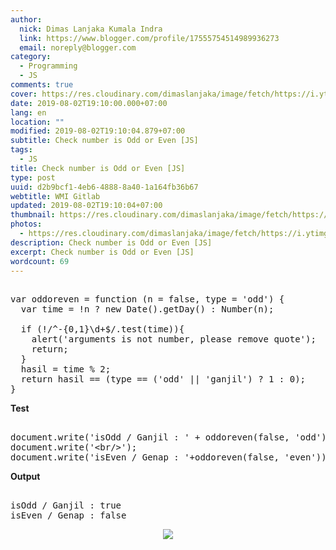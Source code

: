 ```yaml
---
author:
  nick: Dimas Lanjaka Kumala Indra
  link: https://www.blogger.com/profile/17555754514989936273
  email: noreply@blogger.com
category:
  - Programming
  - JS
comments: true
cover: https://res.cloudinary.com/dimaslanjaka/image/fetch/https://i.ytimg.com/vi/jFazrvLodrA/maxresdefault.jpg
date: 2019-08-02T19:10:00.000+07:00
lang: en
location: ""
modified: 2019-08-02T19:10:04.879+07:00
subtitle: Check number is Odd or Even [JS]
tags:
  - JS
title: Check number is Odd or Even [JS]
type: post
uuid: d2b9bcf1-4eb6-4888-8a40-1a164fb36b67
webtitle: WMI Gitlab
updated: 2019-08-02T19:10:04+07:00
thumbnail: https://res.cloudinary.com/dimaslanjaka/image/fetch/https://i.ytimg.com/vi/jFazrvLodrA/maxresdefault.jpg
photos:
  - https://res.cloudinary.com/dimaslanjaka/image/fetch/https://i.ytimg.com/vi/jFazrvLodrA/maxresdefault.jpg
description: Check number is Odd or Even [JS]
excerpt: Check number is Odd or Even [JS]
wordcount: 69
---
```


<pre><br>var oddoreven = function (n = false, type = 'odd') {<br>  var time = !n ? new Date().getDay() : Number(n);<br>  <br>  if (!/^-{0,1}\d+$/.test(time)){<br>    alert('arguments is not number, please remove quote');<br>    return;<br>  }<br>  hasil = time % 2;<br>  return hasil == (type == ('odd' || 'ganjil') ? 1 : 0);<br>}<br></pre><b>Test</b><pre><br>document.write('isOdd / Ganjil : ' + oddoreven(false, 'odd'));<br>document.write('&lt;br/&gt;');<br>document.write('isEven / Genap : '+oddoreven(false, 'even'));<br></pre><b>Output</b><pre><br>isOdd / Ganjil : true<br>isEven / Genap : false<br></pre> <div class="separator" style="clear: both; text-align: center;"><a href="//webmanajemen.com/page/safelink.html?url=aHR0cHM6Ly9yZXMuY2xvdWRpbmFyeS5jb20vZGltYXNsYW5qYWthL2ltYWdlL2ZldGNoL2h0dHBzOi8vaS55dGltZy5jb20vdmkvakZhenJ2TG9kckEvbWF4cmVzZGVmYXVsdC5qcGc=" imageanchor="1" style="margin-left: 1em; margin-right: 1em;" rel="nofollow noopener" target="_blank"><img border="0" src="https://res.cloudinary.com/dimaslanjaka/image/fetch/https://i.ytimg.com/vi/jFazrvLodrA/maxresdefault.jpg" data-original-width="800" data-original-height="450"></a></div>